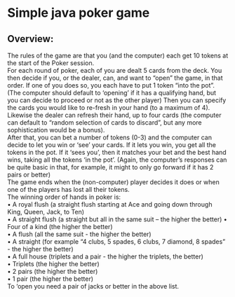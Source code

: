# Simple java poker game

## Overview:

The rules of the game are that you (and the computer) each get 10 tokens at the start of the Poker session.   
For each round of poker, each of you are dealt 5 cards from the deck. You then decide if you, or the dealer, can, and want to “open” the game, in that order. If one of you does so, you each have to put 1 token “into the pot”. (The computer should default to ‘opening’ if it has a qualifying hand, but you can decide to proceed or not as the other player)
Then you can specify the cards you would like to re-fresh in your hand (to a maximum of 4). Likewise the dealer can refresh their hand, up to four cards (the computer can default to “random selection of cards to discard”, but any more sophistication would be a bonus).  
After that, you can bet a number of tokens (0-3) and the computer can decide to let you win or ‘see’ your cards. If it lets you win, you get all the tokens in the pot. If it ‘sees you’, then it matches your bet and the best hand wins, taking all the tokens ‘in the pot’. (Again, the computer’s responses can be quite basic in that, for example, it might to only go forward if it has 2 pairs or better)  
The game ends when the (non-computer) player decides it does or when one of the players has lost all their tokens.  
The winning order of hands in poker is:  
•	A royal flush (a straight flush starting at Ace and going down through King, Queen, Jack, to Ten)  
•	A straight flush (a straight but all in the same suit – the higher the better)
•	Four of a kind (the higher the better)  
•	A flush (all the same suit - the higher the better)  
•	A straight (for example “4 clubs, 5 spades, 6 clubs, 7 diamond, 8 spades” - the higher the better)  
•	A full house (triplets and a pair - the higher the triplets, the better)  
•	Triplets (the higher the better)  
•	2 pairs (the higher the better)  
•	1 pair (the higher the better)   
To ‘open you need a pair of jacks or better in the above list.  

